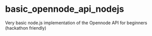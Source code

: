 # basic_opennode_api_nodejs
Very basic node.js implementation of the Opennode API for beginners (hackathon friendly)
